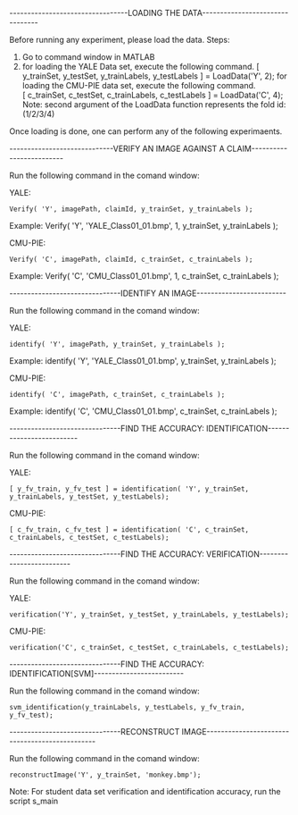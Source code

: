 ---------------------------------LOADING THE DATA--------------------------------

Before running any experiment, please load the data.
Steps:
1. Go to command window in MATLAB
2. for loading the YALE Data set, execute the following command.
	[ y_trainSet, y_testSet, y_trainLabels, y_testLabels ] = LoadData('Y', 2);
   for loading the CMU-PIE data set, execute the following command.		
	[ c_trainSet, c_testSet, c_trainLabels, c_testLabels ] = LoadData('C', 4);
 Note: second argument of the LoadData function represents the fold id: (1/2/3/4)



Once loading is done, one can perform any of the following experimaents.


-----------------------------VERIFY AN IMAGE AGAINST A CLAIM-------------------------

Run the following command in the comand window:

YALE:


	Verify( 'Y', imagePath, claimId, y_trainSet, y_trainLabels );
Example:
	Verify( 'Y', 'YALE_Class01_01.bmp', 1, y_trainSet, y_trainLabels );

CMU-PIE:


	Verify( 'C', imagePath, claimId, c_trainSet, c_trainLabels );
Example:
	Verify( 'C', 'CMU_Class01_01.bmp', 1, c_trainSet, c_trainLabels );

	


-------------------------------IDENTIFY AN IMAGE-------------------------

Run the following command in the comand window:

YALE:


	identify( 'Y', imagePath, y_trainSet, y_trainLabels );
Example:
	identify( 'Y', 'YALE_Class01_01.bmp', y_trainSet, y_trainLabels );


CMU-PIE:


	identify( 'C', imagePath, c_trainSet, c_trainLabels );
Example:
	identify( 'C', 'CMU_Class01_01.bmp', c_trainSet, c_trainLabels );


-------------------------------FIND THE ACCURACY: IDENTIFICATION-------------------------

Run the following command in the comand window:

YALE:


	[ y_fv_train, y_fv_test ] = identification( 'Y', y_trainSet, y_trainLabels, y_testSet, y_testLabels);



CMU-PIE:


	[ c_fv_train, c_fv_test ] = identification( 'C', c_trainSet, c_trainLabels, c_testSet, c_testLabels);


-------------------------------FIND THE ACCURACY: VERIFICATION-------------------------

Run the following command in the comand window:

YALE:


	verification('Y', y_trainSet, y_testSet, y_trainLabels, y_testLabels);


CMU-PIE:


	verification('C', c_trainSet, c_testSet, c_trainLabels, c_testLabels);


-------------------------------FIND THE ACCURACY: IDENTIFICATION[SVM]-------------------------

Run the following command in the comand window:

	svm_identification(y_trainLabels, y_testLabels, y_fv_train, y_fv_test);


-------------------------------RECONSTRUCT IMAGE-----------------------------------------------

Run the following command in the comand window:


	reconstructImage('Y', y_trainSet, 'monkey.bmp');

Note: For student data set verification and identification accuracy, run the script s_main







